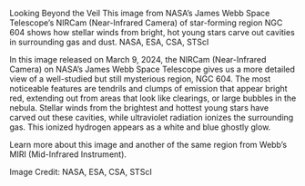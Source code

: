 Looking Beyond the Veil 
 This image from NASA’s James Webb Space Telescope’s NIRCam (Near-Infrared Camera) of star-forming region NGC 604 shows how stellar winds from bright, hot young stars carve out cavities in surrounding gas and dust. NASA, ESA, CSA, STScI

In this image released on March 9, 2024, the NIRCam (Near-Infrared Camera) on NASA’s James Webb Space Telescope gives us a more detailed view of a well-studied but still mysterious region, NGC 604. The most noticeable features are tendrils and clumps of emission that appear bright red, extending out from areas that look like clearings, or large bubbles in the nebula. Stellar winds from the brightest and hottest young stars have carved out these cavities, while ultraviolet radiation ionizes the surrounding gas. This ionized hydrogen appears as a white and blue ghostly glow.

Learn more about this image and another of the same region from Webb’s MIRI (Mid-Infrared Instrument).

Image Credit: NASA, ESA, CSA, STScI